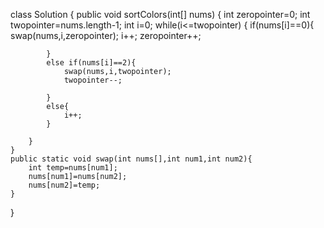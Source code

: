 class Solution {
    public void sortColors(int[] nums) {
        int zeropointer=0;
        int twopointer=nums.length-1;
        int i=0;
        while(i<=twopointer)
        {
            if(nums[i]==0){
                swap(nums,i,zeropointer);
                i++;
                zeropointer++;
        
            }
            else if(nums[i]==2){
                swap(nums,i,twopointer);
                twopointer--;

            }
            else{
                i++;
            }
            
        }
    }
    public static void swap(int nums[],int num1,int num2){
        int temp=nums[num1];
        nums[num1]=nums[num2];
        nums[num2]=temp;
    }
}
